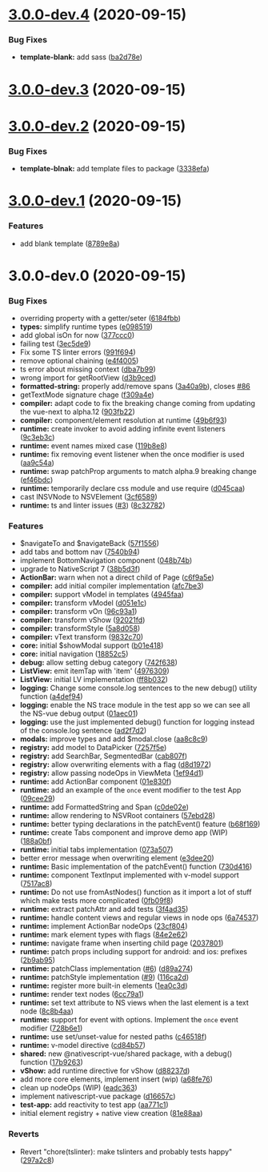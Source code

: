 # [3.0.0-dev.4](https://github.com/rigor789/nativescript-vue-next/compare/v3.0.0-dev.3...v3.0.0-dev.4) (2020-09-15)


### Bug Fixes

* **template-blank:** add sass ([ba2d78e](https://github.com/rigor789/nativescript-vue-next/commit/ba2d78e3a22d16d51c7edfb728bbfe9a2ac67161))



# [3.0.0-dev.3](https://github.com/rigor789/nativescript-vue-next/compare/v3.0.0-dev.2...v3.0.0-dev.3) (2020-09-15)



# [3.0.0-dev.2](https://github.com/rigor789/nativescript-vue-next/compare/v3.0.0-dev.1...v3.0.0-dev.2) (2020-09-15)


### Bug Fixes

* **template-blnak:** add template files to package ([3338efa](https://github.com/rigor789/nativescript-vue-next/commit/3338efafa48e524f2f7afcdef603ce5e786a538a))



# [3.0.0-dev.1](https://github.com/rigor789/nativescript-vue-next/compare/v3.0.0-dev.0...v3.0.0-dev.1) (2020-09-15)


### Features

* add blank template ([8789e8a](https://github.com/rigor789/nativescript-vue-next/commit/8789e8ac24bc57ef83862926e2e891c2688223bf))



# 3.0.0-dev.0 (2020-09-15)


### Bug Fixes

* overriding property with a getter/seter ([6184fbb](https://github.com/rigor789/nativescript-vue-next/commit/6184fbb345b3fa10df0fa723e445320430daf2ba))
* **types:** simplify runtime types ([e098519](https://github.com/rigor789/nativescript-vue-next/commit/e098519028447736f45bd17572de8bbbed67e97a))
* add global isOn for now ([377ccc0](https://github.com/rigor789/nativescript-vue-next/commit/377ccc02360d5bb4a0dd011d914c92b916509781))
* failing test ([3ec5de9](https://github.com/rigor789/nativescript-vue-next/commit/3ec5de96278aab5ff45cddea02af98dd9256704d))
* Fix some TS linter errors ([991f694](https://github.com/rigor789/nativescript-vue-next/commit/991f6943dffc86563a961bf1440f82419a9fdf69))
* remove optional chaining ([e4f4005](https://github.com/rigor789/nativescript-vue-next/commit/e4f40053c89aed80f4031bd75ab6fe5aa26dcbc4))
* ts error about missing context ([dba7b99](https://github.com/rigor789/nativescript-vue-next/commit/dba7b99fca442c6374b4b205639357cd0a670f12))
* wrong import for getRootView ([d3b9ced](https://github.com/rigor789/nativescript-vue-next/commit/d3b9ced34e46c41bc8b8731c2670282e7476f05d))
* **formatted-string:** properly add/remove spans ([3a40a9b](https://github.com/rigor789/nativescript-vue-next/commit/3a40a9b00b9f86f45600480812b154e51a5f7895)), closes [#86](https://github.com/rigor789/nativescript-vue-next/issues/86)
* getTextMode signature chage ([f309a4e](https://github.com/rigor789/nativescript-vue-next/commit/f309a4e3cff824c483dd6a974064f2898a82f6bd))
* **compiler:** adapt code to fix the breaking change coming from updating the vue-next to alpha.12 ([903fb22](https://github.com/rigor789/nativescript-vue-next/commit/903fb22d77524d7c75d3ed693d6694f5a364f01b))
* **compiler:** component/element resolution at runtime ([49b6f93](https://github.com/rigor789/nativescript-vue-next/commit/49b6f93232f2c29a024b05b1fdf07412a7f53e27))
* **runtime:** create invoker to avoid adding infinite event listeners ([9c3eb3c](https://github.com/rigor789/nativescript-vue-next/commit/9c3eb3c7ac7723660d27c272ef995bdfce703272))
* **runtime:** event names mixed case ([119b8e8](https://github.com/rigor789/nativescript-vue-next/commit/119b8e8637d7e16c03bf13296b7ee1e34fa1471e))
* **runtime:** fix removing event listener when the once modifier is used ([aa9c54a](https://github.com/rigor789/nativescript-vue-next/commit/aa9c54a94a2176ec5f9fdbec2599cd82ce8688ac))
* **runtime:** swap patchProp arguments to match alpha.9 breaking change ([ef46bdc](https://github.com/rigor789/nativescript-vue-next/commit/ef46bdc842a7fc2ad6d019111904906d39d089d9))
* **runtime:** temporarily declare css module and use require ([d045caa](https://github.com/rigor789/nativescript-vue-next/commit/d045caa17afa2e6db55f0788d6100f83b10876b1))
* cast INSVNode to NSVElement ([3cf6589](https://github.com/rigor789/nativescript-vue-next/commit/3cf65891cbc02938ce257f262f1199cc6730aad9))
* **runtime:** ts and linter issues ([#3](https://github.com/rigor789/nativescript-vue-next/issues/3)) ([8c32782](https://github.com/rigor789/nativescript-vue-next/commit/8c3278291625bfd0f89d29eefa24cbef2c50adfb))


### Features

* $navigateTo and $navigateBack ([57f1556](https://github.com/rigor789/nativescript-vue-next/commit/57f1556e420ff03932a755af0bae70242165ed81))
* add tabs and bottom nav ([7540b94](https://github.com/rigor789/nativescript-vue-next/commit/7540b945981ed08c2dc26917581f782fcd62e1f1))
* implement BottomNavigation component ([048b74b](https://github.com/rigor789/nativescript-vue-next/commit/048b74ba57909508174430e17a1a5589afa06d67))
* upgrade to NativeScript 7 ([38b5d3f](https://github.com/rigor789/nativescript-vue-next/commit/38b5d3f1f18f43f0aa1ed104846c3ad0cfe7f8aa))
* **ActionBar:** warn when not a direct child of Page ([c6f9a5e](https://github.com/rigor789/nativescript-vue-next/commit/c6f9a5e56fde156a03b3ab4b06454faed5e0b518))
* **compiler:** add initial compiler implementation ([afc7be3](https://github.com/rigor789/nativescript-vue-next/commit/afc7be3f23245955903ae5749ffc84fbe76fb1da))
* **compiler:** support vModel in templates ([4945faa](https://github.com/rigor789/nativescript-vue-next/commit/4945faa436f1ebb1f0a2c0d785a068831ac56167))
* **compiler:** transform vModel ([d051e1c](https://github.com/rigor789/nativescript-vue-next/commit/d051e1c9707332345df4632fe03b1cdfea2fba52))
* **compiler:** transform vOn ([96c93a1](https://github.com/rigor789/nativescript-vue-next/commit/96c93a10e73e45bc5b84f04d19a1a596f179aeee))
* **compiler:** transform vShow ([92021fd](https://github.com/rigor789/nativescript-vue-next/commit/92021fd316c0b4c0550e3c108dac95080a45ef83))
* **compiler:** transformStyle ([5a8d058](https://github.com/rigor789/nativescript-vue-next/commit/5a8d0588530a5bcbc9cf482b02b0857fd16d24d0))
* **compiler:** vText transform ([9832c70](https://github.com/rigor789/nativescript-vue-next/commit/9832c70768965372cb819d90ce926acf27189c09))
* **core:** initial $showModal support ([b01e418](https://github.com/rigor789/nativescript-vue-next/commit/b01e418c035579109011228b1d5acdd5a8b14644))
* **core:** initial navigation ([18852c5](https://github.com/rigor789/nativescript-vue-next/commit/18852c5415032d7fba7641aec68c5fc37b1cb38b))
* **debug:** allow setting debug category ([742f638](https://github.com/rigor789/nativescript-vue-next/commit/742f63834232481385bd51258ae7188443ca77f4))
* **ListView:** emit itemTap with 'item' ([4976309](https://github.com/rigor789/nativescript-vue-next/commit/4976309378eb081cf70caa7272d3f23e3bbcef65))
* **ListView:** initial LV implementation ([ff8b032](https://github.com/rigor789/nativescript-vue-next/commit/ff8b032441e8ed2065a02f5f051bdc1eb427d083))
* **logging:** Change some console.log sentences to the new debug() utility function ([a4def94](https://github.com/rigor789/nativescript-vue-next/commit/a4def948af4439762be332b9a4d5069d4d8f93d0))
* **logging:** enable the NS trace module in the test app so we can see all the NS-vue debug output ([01aec01](https://github.com/rigor789/nativescript-vue-next/commit/01aec0123067885f3ed4a5a52c77322871d56d54))
* **logging:** use the just implemented debug() function for logging instead of the console.log sentence ([ad2f7d2](https://github.com/rigor789/nativescript-vue-next/commit/ad2f7d2f859dc2f37fdc472b79514a6bdf6aac52))
* **modals:** improve types and add $modal.close ([aa8c8c9](https://github.com/rigor789/nativescript-vue-next/commit/aa8c8c9fc25ff5fac7b0219e2784a490be65db48))
* **registry:** add model to DataPicker ([7257f5e](https://github.com/rigor789/nativescript-vue-next/commit/7257f5ee2008ae6b2917fbdd17f5d2e798625c3a))
* **registry:** add SearchBar, SegmentedBar ([cab807f](https://github.com/rigor789/nativescript-vue-next/commit/cab807fee83fd8bfcf93732ec214ff5dbd23a7e2))
* **registry:** allow overwriting elements with a flag ([d8d1972](https://github.com/rigor789/nativescript-vue-next/commit/d8d1972284cfa93fba7f5a381ccd362c05b03663))
* **registry:** allow passing nodeOps in ViewMeta ([1ef94d1](https://github.com/rigor789/nativescript-vue-next/commit/1ef94d1e2092726cd7cfd24fda9aaa694ebd621f))
* **runtime:** add ActionBar component ([01e830f](https://github.com/rigor789/nativescript-vue-next/commit/01e830f935ea9ebd18d43147a3cbc67ba4df2649))
* **runtime:** add an example of the `once` event modifier to the test App ([09cee29](https://github.com/rigor789/nativescript-vue-next/commit/09cee29e61e1976ac890492103246c5b7e0d5300))
* **runtime:** add FormattedString and Span ([c0de02e](https://github.com/rigor789/nativescript-vue-next/commit/c0de02e072e4cf58d8f4b1565e107e25a30dd193))
* **runtime:** allow rendering to NSVRoot containers ([57ebd28](https://github.com/rigor789/nativescript-vue-next/commit/57ebd28b9a148ecdbd0b24df52bd5e78f55bd37e))
* **runtime:** better typing declarations in the patchEvent() feature ([b68f169](https://github.com/rigor789/nativescript-vue-next/commit/b68f1696a419ff775e759b33611b79434d8cc2a7))
* **runtime:** create Tabs component and improve demo app (WIP) ([188a0bf](https://github.com/rigor789/nativescript-vue-next/commit/188a0bf929d1eb7e77b3934666e9af5c78a99d69))
* **runtime:** initial tabs implementation ([073a507](https://github.com/rigor789/nativescript-vue-next/commit/073a507da5cf27e56ccf497fa5455a4b92a01e53))
* better error message when overwriting element ([e3dee20](https://github.com/rigor789/nativescript-vue-next/commit/e3dee20f3c77743f23a90d62278fb69752805cb5))
* **runtime:** Basic implementation of the patchEvent() function ([730d416](https://github.com/rigor789/nativescript-vue-next/commit/730d416e20dcc109a0cd284cebcb94b2800f8426))
* **runtime:** component TextInput implemented with v-model support ([7517ac8](https://github.com/rigor789/nativescript-vue-next/commit/7517ac800d8345791d07cd3e67d1c6517cbc04e2))
* **runtime:** Do not use fromAstNodes() function as it import a lot of stuff which make tests more complicated ([0fb09f8](https://github.com/rigor789/nativescript-vue-next/commit/0fb09f8513844812c689d06dcba4bfbe7b93fecf))
* **runtime:** extract patchAttr and add tests ([3f4ad35](https://github.com/rigor789/nativescript-vue-next/commit/3f4ad3593899fef000d5c24381770642fd89256a))
* **runtime:** handle content views and regular views in node ops ([6a74537](https://github.com/rigor789/nativescript-vue-next/commit/6a7453710f7dbcc2bc1e3938b7067da38192d6a3))
* **runtime:** implement ActionBar nodeOps ([23cf804](https://github.com/rigor789/nativescript-vue-next/commit/23cf804456dbf9a1c78661974b576cfc3241737e))
* **runtime:** mark element types with flags ([84e2e62](https://github.com/rigor789/nativescript-vue-next/commit/84e2e626ba2dddfecc728bc8d63732d0d74b80e7))
* **runtime:** navigate frame when inserting child page ([2037801](https://github.com/rigor789/nativescript-vue-next/commit/2037801f10465741bb9b6e24eeaa96da88fc3ef6))
* **runtime:** patch props including support for android: and ios: prefixes ([2b9ab95](https://github.com/rigor789/nativescript-vue-next/commit/2b9ab95f814a9a483599d2d9c706b153295f5e04))
* **runtime:** patchClass implementation ([#6](https://github.com/rigor789/nativescript-vue-next/issues/6)) ([d89a274](https://github.com/rigor789/nativescript-vue-next/commit/d89a27424303700fc615a44820e29045ef4fef9e))
* **runtime:** patchStyle implementation ([#9](https://github.com/rigor789/nativescript-vue-next/issues/9)) ([116ca2d](https://github.com/rigor789/nativescript-vue-next/commit/116ca2d824698595831422b4dad1956999479265))
* **runtime:** register more built-in elements ([1ea0c3d](https://github.com/rigor789/nativescript-vue-next/commit/1ea0c3df1ca247aa2528341bbe99c68b86145a4a))
* **runtime:** render text nodes ([6cc79a1](https://github.com/rigor789/nativescript-vue-next/commit/6cc79a13177b52e2b75e61160c1443013673d9eb))
* **runtime:** set text attribute to NS views when the last element is a text node ([8c8b4aa](https://github.com/rigor789/nativescript-vue-next/commit/8c8b4aa1de6d8bcd0e33293f7728dc8001e7a660))
* **runtime:** support for event with options. Implement the `once` event modifier ([728b6e1](https://github.com/rigor789/nativescript-vue-next/commit/728b6e18fb20396c19f3e0b6019d47fd2aad6317))
* **runtime:** use set/unset-value for nested paths ([c46518f](https://github.com/rigor789/nativescript-vue-next/commit/c46518f70258039ef3f53820b7a071f62720e7c3))
* **runtime:** v-model directive ([cd84b57](https://github.com/rigor789/nativescript-vue-next/commit/cd84b57d7bee2f76924b785070b960db9351dcdc))
* **shared:** new @nativescript-vue/shared package, with a debug() function ([17b9263](https://github.com/rigor789/nativescript-vue-next/commit/17b92639cb5977c46a4ad62d5e728458e29eed13))
* **vShow:** add runtime directive for vShow ([d88237d](https://github.com/rigor789/nativescript-vue-next/commit/d88237d967588b95f44418e8eed09a33dc3d8be7))
* add more core elements, implement insert (wip) ([a68fe76](https://github.com/rigor789/nativescript-vue-next/commit/a68fe768f05bb9ad8efe0dd08178d2660df3bf8b))
* clean up nodeOps (WIP) ([eadc363](https://github.com/rigor789/nativescript-vue-next/commit/eadc363794ed1dd1898cd024bf0f8d70c9ce625a))
* implement nativescript-vue package ([d16657c](https://github.com/rigor789/nativescript-vue-next/commit/d16657cd5c758a9336b572482d1e775dc371f3fd))
* **test-app:** add reactivity to test app ([aa771c1](https://github.com/rigor789/nativescript-vue-next/commit/aa771c1d30ab0079ee699cfa28cac3b1b3a945ee))
* initial element registry + native view creation ([81e88aa](https://github.com/rigor789/nativescript-vue-next/commit/81e88aae9934ea884a25cbc3b9a353c255c044e3))


### Reverts

* Revert "chore(tslinter): make tslinters and probably tests happy" ([297a2c8](https://github.com/rigor789/nativescript-vue-next/commit/297a2c8c8f70485c4140c732cc4a245225fbdd8f))



